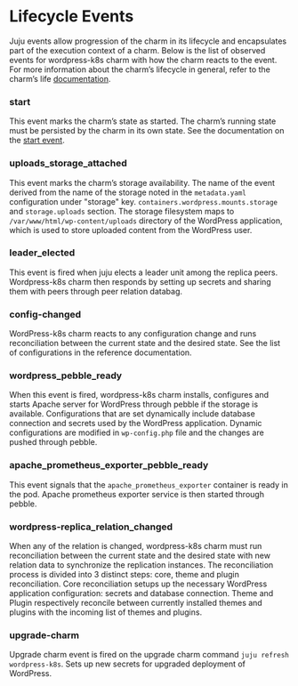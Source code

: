 # Lifecycle Events

Juju events allow progression of the charm in its lifecycle and encapsulates part of the execution
context of a charm. Below is the list of observed events for wordpress-k8s charm with how the charm
reacts to the event. For more information about the charm’s lifecycle in general, refer to the
charm’s life [documentation](https://juju.is/docs/sdk/a-charms-life#heading--the-graph).

### start

This event marks the charm’s state as started. The charm’s running state must be persisted by the
charm in its own state. See the documentation on the
[start event](https://juju.is/docs/sdk/start-event).

### uploads_storage_attached

This event marks the charm’s storage availability. The name of the event derived from the name of
the storage noted in the `metadata.yaml` configuration under "storage" key.
`containers.wordpress.mounts.storage` and `storage.uploads` section. The storage filesystem maps to
`/var/www/html/wp-content/uploads` directory of the WordPress application, which is used to store
uploaded content from the WordPress user.

### leader_elected

This event is fired when juju elects a leader unit among the replica peers. Wordpress-k8s charm
then responds by setting up secrets and sharing them with peers through peer relation databag.

### config-changed

WordPress-k8s charm reacts to any configuration change and runs reconciliation between the current
state and the desired state. See the list of configurations in the reference documentation.

### wordpress_pebble_ready

When this event is fired, wordpress-k8s charm installs, configures and starts Apache server for
WordPress through pebble if the storage is available. Configurations that are set dynamically
include database connection and secrets used by the WordPress application. Dynamic configurations
are modified in `wp-config.php` file and the changes are pushed through pebble.

### apache_prometheus_exporter_pebble_ready

This event signals that the `apache_prometheus_exporter` container is ready in the pod. Apache
prometheus exporter service is then started through pebble.

### wordpress-replica_relation_changed

When any of the relation is changed, wordpress-k8s charm must run reconciliation between the
current state and the desired state with new relation data to synchronize the replication
instances. The reconciliation process is divided into 3 distinct steps: core, theme and plugin
reconciliation. Core reconciliation setups up the necessary WordPress application configuration:
secrets and database connection. Theme and Plugin respectively reconcile between currently
installed themes and plugins with the incoming list of themes and plugins.

### upgrade-charm

Upgrade charm event is fired on the upgrade charm command `juju refresh wordpress-k8s`. Sets up new
secrets for upgraded deployment of WordPress.
